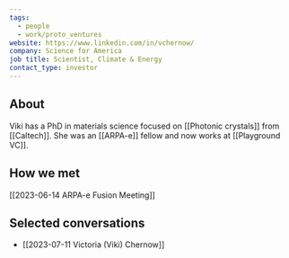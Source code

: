 ```yaml
---
tags:
  - people
  - work/proto_ventures
website: https://www.linkedin.com/in/vchernow/
company: Science for America
job title: Scientist, Climate & Energy
contact_type: investor
---
```

## About
Viki has a PhD in materials science focused on [[Photonic crystals]] from [[Caltech]]. She was an [[ARPA-e]] fellow and now works at [[Playground VC]].
## How we met
[[2023-06-14 ARPA-e Fusion Meeting]]
## Selected conversations
- [[2023-07-11 Victoria (Viki) Chernow]]